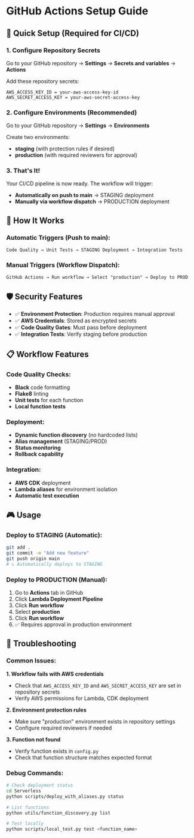 # GitHub Actions Setup Guide

## 🚀 Quick Setup (Required for CI/CD)

### 1. Configure Repository Secrets

Go to your GitHub repository → **Settings** → **Secrets and variables** → **Actions**

Add these repository secrets:

```
AWS_ACCESS_KEY_ID = your-aws-access-key-id
AWS_SECRET_ACCESS_KEY = your-aws-secret-access-key
```

### 2. Configure Environments (Recommended)

Go to your GitHub repository → **Settings** → **Environments**

Create two environments:

- **staging** (with protection rules if desired)
- **production** (with required reviewers for approval)

### 3. That's It!

Your CI/CD pipeline is now ready. The workflow will trigger:

- **Automatically on push to main** → STAGING deployment
- **Manually via workflow dispatch** → PRODUCTION deployment

## 🎯 How It Works

### Automatic Triggers (Push to main):

```
Code Quality → Unit Tests → STAGING Deployment → Integration Tests
```

### Manual Triggers (Workflow Dispatch):

```
GitHub Actions → Run workflow → Select "production" → Deploy to PROD
```

## 🛡️ Security Features

- ✅ **Environment Protection**: Production requires manual approval
- ✅ **AWS Credentials**: Stored as encrypted secrets
- ✅ **Code Quality Gates**: Must pass before deployment
- ✅ **Integration Tests**: Verify staging before production

## 📋 Workflow Features

### Code Quality Checks:

- **Black** code formatting
- **Flake8** linting
- **Unit tests** for each function
- **Local function tests**

### Deployment:

- **Dynamic function discovery** (no hardcoded lists)
- **Alias management** (STAGING/PROD)
- **Status monitoring**
- **Rollback capability**

### Integration:

- **AWS CDK** deployment
- **Lambda aliases** for environment isolation
- **Automatic test execution**

## 🎮 Usage

### Deploy to STAGING (Automatic):

```bash
git add .
git commit -m "Add new feature"
git push origin main
# ↳ Automatically deploys to STAGING
```

### Deploy to PRODUCTION (Manual):

1. Go to **Actions** tab in GitHub
2. Click **Lambda Deployment Pipeline**
3. Click **Run workflow**
4. Select **production**
5. Click **Run workflow**
6. ✅ Requires approval in production environment

## 🚨 Troubleshooting

### Common Issues:

**1. Workflow fails with AWS credentials**

- Check that `AWS_ACCESS_KEY_ID` and `AWS_SECRET_ACCESS_KEY` are set in repository secrets
- Verify AWS permissions for Lambda, CDK deployment

**2. Environment protection rules**

- Make sure "production" environment exists in repository settings
- Configure required reviewers if needed

**3. Function not found**

- Verify function exists in `config.py`
- Check that function structure matches expected format

### Debug Commands:

```bash
# Check deployment status
cd Serverless
python scripts/deploy_with_aliases.py status

# List functions
python utils/function_discovery.py list

# Test locally
python scripts/local_test.py test <function_name>
```
